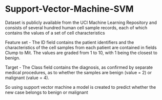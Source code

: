 # Support-Vector-Machine-SVM

Dataset is publicly available from the UCI Machine Learning Repository and consists of several hundred human cell sample records, each of which contains the values of a set of cell characteristics

Feature set - The ID field contains the patient identifiers and the characteristics of the cell samples from each patient are contained in fields Clump to Mit. The values are graded from 1 to 10, with 1 being the closest to benign.

Target - The Class field contains the diagnosis, as confirmed by separate medical procedures, as to whether the samples are benign (value = 2) or malignant (value = 4).

So using support vector machine a model is created to predict whether the new case belongs to benign or malignant
